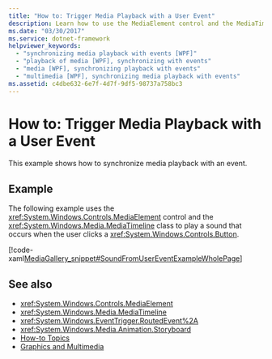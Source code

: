 ```yaml
---
title: "How to: Trigger Media Playback with a User Event"
description: Learn how to use the MediaElement control and the MediaTimeline class to trigger media playback with a user event.
ms.date: "03/30/2017"
ms.service: dotnet-framework
helpviewer_keywords: 
  - "synchronizing media playback with events [WPF]"
  - "playback of media [WPF], synchronizing with events"
  - "media [WPF], synchronizing playback with events"
  - "multimedia [WPF], synchronizing media playback with events"
ms.assetid: c4dbe632-6e7f-4d7f-9df5-98737a758bc3
---
```

# How to: Trigger Media Playback with a User Event

This example shows how to synchronize media playback with an event.

## Example

The following example uses the <xref:System.Windows.Controls.MediaElement> control and the <xref:System.Windows.Media.MediaTimeline> class to play a sound that occurs when the user clicks a <xref:System.Windows.Controls.Button>.

[!code-xaml[MediaGallery_snippet#SoundFromUserEventExampleWholePage](~/samples/snippets/csharp/VS_Snippets_Wpf/MediaGallery_snippet/CSharp/SoundFromUserEventExample.xaml#soundfromusereventexamplewholepage)]

## See also

- <xref:System.Windows.Controls.MediaElement>
- <xref:System.Windows.Media.MediaTimeline>
- <xref:System.Windows.EventTrigger.RoutedEvent%2A>
- <xref:System.Windows.Media.Animation.Storyboard>
- [How-to Topics](audio-and-video-how-to-topics.md)
- [Graphics and Multimedia](index.md)
